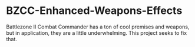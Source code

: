 # BZCC-Enhanced-Weapons-Effects
Battlezone II Combat Commander has a ton of cool premises and weapons, but in application, they are a little underwhelming. This project seeks to fix that.
